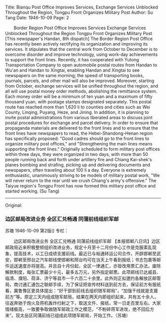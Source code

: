 Title: Bianqu Post Office Improves Services, Exchange Services Unblocked Throughout the Region, Tongpu Front Organizes Military Post
Author: Su Tang
Date: 1946-10-09
Page: 2

　　Border Region Post Office Improves Services
    Exchange Services Unblocked Throughout the Region
    Tongpu Front Organizes Military Post
    [This newspaper's Handan, 8th dispatch] The Border Region Post Office has recently been actively rectifying its organization and improving its services. It stipulates that the central work from October to December is to overcome disorder and improve technology, using work-day achievements to support the front lines. Recently, it has cooperated with Yutong Transportation Company to open automobile postal routes from Handan to Wu'an and Handan to Xingtai, enabling Handan and Xingtai to see newspapers on the same morning; the speed of transporting books, journals, parcels, and other mail will also be improved. Moreover, starting from October, exchange services will be unified throughout the region, and all will use postal money order methods, abolishing the remittance system. Each money order will be a minimum of ten yuan and a maximum of fifty thousand yuan, with postage stamps designated separately. This postal route has reached more than 1,620 li to counties and cities such as Wei County, Linqing, Puyang, Heze, and Jining. In addition, it is planning to invite postal administrations from various liberated areas to discuss joint postal procedures for exchange and parcel delivery. In order to ensure that propaganda materials are delivered to the front lines and to ensure that the front lines have newspapers to read, the Hebei-Shandong-Henan region has specifically proposed: "Good cadres should go to the front lines to organize military post offices," and "Strengthening the main lines means supporting the front lines." Originally scheduled to form military post offices within three days, they were organized in two days, with more than 50 people running back and forth under artillery fire and Chiang Kai-shek's planes bombing and strafing, picking up and delivering documents and newspapers, often traveling about 100 li a day. Everyone is extremely enthusiastic, unanimously striving to be models of military postal work, "We will never return to the rear until we crush Chiang's army's offensive." The Taiyue region's Tongpu Front has now formed this military post office and started working. (Su Tang)



<hr /> 

Original: 


### 边区邮局改进业务  全区汇兑畅通  同蒲前线组织军邮
苏塘
1946-10-09
第2版()
专栏：

　　边区邮局改进业务
    全区汇兑畅通
    同蒲前线组织军邮
    【本报邯郸八日讯】边区邮政局近来积极整顿组织改进业务，规定十月至十二月份中心工作是克服紊乱现象，提高技术，以工日成绩支援前线。最近已与裕通转运公司合作，开辟邯郸至武安，邯郸至邢台之汽车邮线使邯郸和邢台均可在当天上午看到报纸；书志包裹等邮件运送速度亦将提高。并且自十月份起，全区一律通汇，亦皆改用票汇办法，废除解款制度，每张汇票最少十元，最多五万元，另外指定邮票。此项邮线已达威县、临清、濮阳、荷泽、济宁等县市一千六百二十余里。此外则正拟邀约各解放区邮管局，商讨通汇通包之联邮手续，为了保证把宣传材料送到前方去，保证前方有报纸看，冀鲁豫区更具体提出：“好干部到前线去组织随军邮局”，“加强干线就是支援前方”等。原定三天内组成随军邮局，结果在两天内即组织起来，共有五十余人，往返奔驰于炮火及蒋机轰炸扫射之下，取送文件、报纸，常一日走百里左右。大家情绪极高，一致要争取做随军邮政工作之模范，“不粉碎蒋军进攻，绝不回后方来”。现太岳区同蒲前线已组成此项随军邮局，开始工作。（苏塘）
